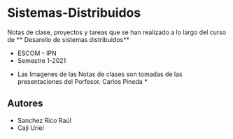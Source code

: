 # Sistemas-Distribuidos

Notas de clase, proyectos y tareas que se han realizado a lo largo del curso de ** Desarollo de sistemas distribuidos**
- ESCOM - IPN
- Semestre 1-2021

* Las Imagenes de las Notas de clases son tomadas de las presentaciones del Porfesor. Carlos Pineda *

## Autores

- Sanchez Rico Raúl
- Caji Uriel
